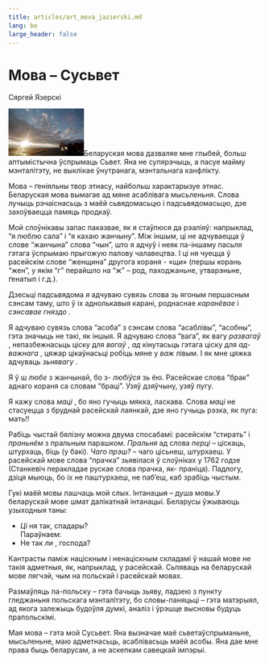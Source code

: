 ```yaml
---
title: articles/art_mova_jazierski.md 
lang: be
large_header: false
---
```



<h1 id="мова-сусьвет">Мова – Сусьвет</h1>

Сяргей Язерскі


<img src="zachad2.jpg" width="150" height="94" alt="Belarusian language - my universe" />Беларуская мова дазваляе мне глыбей, больш аптымістычна ўспрымаць Сьвет. Яна не супярэчыць, а пасуе майму мэнталітэту, не выклікае ўнутранага, мэнтальнага канфлікту.


Мова – ґеніяльны твор этнасу, найбольш характарызуе этнас. Беларуская мова вымагае ад мяне асаблівага мысьленьня. Слова лучыць рэчаіснасьць з маёй сьвядомасьцю і падсьвядомасьцю, дзе захоўваецца памяць продкаў.


Мой слоўнікавы запас паказвае, як я стаўлюся да рэаліяў: напрыклад, “я люблю сала” і “я кахаю жанчыну”. Між іншым, ці не адчуваецца ў слове “жанчына” слова “чын”, што я адчуў і неяк па-іншаму пасьля гэтага ўспрымаю прыгожую палову чалавецтва. І ці ня чуецца ў расейскім слове “женщина” другога кораня - «щи» (першы корань “жен”, у якім “г” перайшло на “ж” – род, паходжаньне, утварэньне, ґенатып і г.д.).


Дзесьці падсьвядома  *я*  адчуваю сувязь слова зь ягоным першасным сэнсам таму, што ў іх аднолькавыя карані, роднаснае  *каранёвае*  і  *сэнсавае гняздо* .


Я адчуваю сувязь слова “асоба” з сэнсам слова “асаблівы”, “асобны”, гэта значыць не такі, як іншыя. Я адчуваю слова “вага”, як вагу  *развагаў* , непазбежнасьць ціску для  *вагаў* ,  *ад* кінутасьць гэтага ціску для  *ад-важнага* , цяжар цікаўнасьці робіць мяне у *важ* лівым. І як мне цяжка адчуваць  *зьнявагу* .


Я ў ш *любе*  з жанчынай, бо з- *любіўся*  зь ёю. Расейскае слова “брак” аднаго кораня са словам “браці”. Узяў дзяўчыну, узяў пугу.


Я кажу слова  *маці* , бо яно гучыць мякка, ласкава. Слова  *маці*  не стасуецца з бруднай расейскай лаянкай, дзе яно гучыць рэзка, як пуга: мать!!


Рабіць чыстай бялізну можна двума спосабамі: расейскім “стирать” і  *праньнём*  з пральным парашком.  *Пральня*  ад слова  *перці*  – ціскаць, штурхаць, біць (у бакі).  *Чаго прэш?*  – чаго цісьнеш, штурхаеш. У расейскай мове слова “прачка” зьявілася ў слоўніках у 1762 годзе (Станкевіч перакладае рускае слова прачка, як- праніца). Падлогу, дзіця мыюць, бо іх не паштурхаеш, не паб’еш, каб зрабіць чыстым.


Гукі маёй мовы лашчаць мой слых. Інтанацыя – душа мовы.У беларускай мове шмат далікатнай інтанацыі. Беларусы ўжываюць узыходныя таны:<br />
-  *Ці*  ня так, спадары?<br />
Параўнаем:<br />
- Не так  *ли* , господа?


Кантрасты паміж націскным і ненаціскным складамі ў нашай мове не такія адметныя, як, напрыклад, у расейскай. Сьпяваць на беларускай мове лягчэй, чым на польскай і расейскай мовах.


Размаўляць па-польску – гэта бачыць зьяву, падзею з пункту гледжаньня польскага мэнталітэту, бо словы-паняцьці – гэта матэрыял, ад якога залежыць будоўля думкі, аналіз і ўрэшце высновы будуць прапольскімі.


Мая мова – гэта мой Сусьвет. Яна вызначае маё сьветаўспрыманьне, мысьленьне, маю адметнасьць, асаблівасьць маёй асобы. Яна дае мне права быць беларусам, а не аскепкам савецкай імпэрыі.


